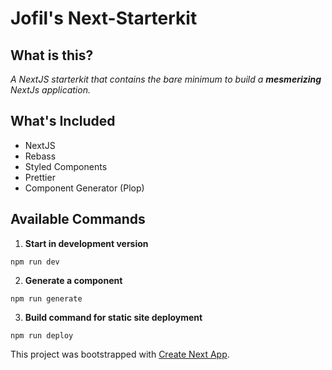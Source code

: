 # Jofil's Next-Starterkit

## **What is this?**

_A NextJS starterkit that contains the bare minimum to build a **mesmerizing** NextJs application._

## **What's Included**

- NextJS
- Rebass
- Styled Components
- Prettier
- Component Generator (Plop)

## **Available Commands**

1. **Start in development version**

```
npm run dev
```

2. **Generate a component**

```
npm run generate
```

3. **Build command for static site deployment**

```
npm run deploy
```

This project was bootstrapped with [Create Next App](https://github.com/segmentio/create-next-app).
